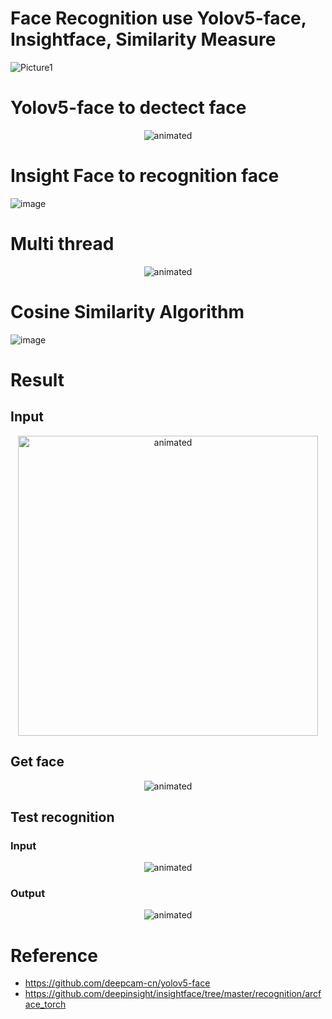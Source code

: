 # Face Recognition use Yolov5-face, Insightface, Similarity Measure 
![Picture1](https://user-images.githubusercontent.com/80930272/160551032-7767ea43-d6b6-48d4-9589-03f5e8a77140.png)

# Yolov5-face to dectect face
<p align="center">
  <img src="./results/face-detection.gif" alt="animated" />
</p>

# Insight Face to recognition face
![image](https://user-images.githubusercontent.com/80930272/160270088-a3760d88-ebc8-4535-907e-6b684276755a.png)

# Multi thread
<p align="center">
  <img src="https://user-images.githubusercontent.com/80930272/165548024-6d25fbe4-057f-4123-a3f9-3912cce2b73b.png" alt="animated" />
</p>

# Cosine Similarity Algorithm
![image](https://user-images.githubusercontent.com/80930272/160270156-37fe3269-ca65-4692-a3b2-e9568b3876f8.png)

# Result
## Input 
<p align="center">
  <img src="https://user-images.githubusercontent.com/80930272/160269965-0ba07e7c-bd03-4e57-ad9d-1919f25f3d54.jpg" alt="animated" height="480" width="480" />
</p>

## Get face
<p align="center">
  <img src="https://user-images.githubusercontent.com/80930272/160269978-54ff9604-ce62-42d7-9981-63a18f6e294c.jpg" alt="animated" />
</p>

## Test recognition
### Input
<p align="center">
  <img src="https://user-images.githubusercontent.com/80930272/160269998-de757866-8c30-452d-8840-f8d69fe8dba9.jpg" alt="animated" />
</p>

### Output  
<p align="center">
  <img src="https://user-images.githubusercontent.com/80930272/160270009-1fa47966-2fd9-422c-a19f-bc4b9e5e50c2.jpg" alt="animated" />
</p>

# Reference
- https://github.com/deepcam-cn/yolov5-face
- https://github.com/deepinsight/insightface/tree/master/recognition/arcface_torch

